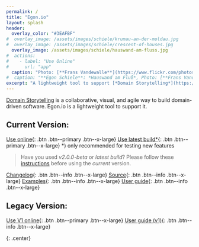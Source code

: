 ```yaml
---
permalink: /
title: "Egon.io"
layout: splash
header: 
  overlay_color: "#3EAFBF"
#  overlay_image: /assets/images/schiele/krumau-an-der-moldau.jpg
#  overlay_image: /assets/images/schiele/crescent-of-houses.jpg
  overlay_image: /assets/images/schiele/hauswand-am-fluss.jpg
#  actions:
#    - label: "Use Online"
#      url: "app"
  caption: "Photo: [**Frans Vandewalle**](https://www.flickr.com/photos/snarfel/6679805047/in/photostream/)"
#  caption: "**Egon Schiele**: *Hauswand am Fluß*, Photo: [**Frans Vandewalle**](https://www.flickr.com/photos/snarfel/6679805047/in/photostream/)"
excerpt: "A lightweight tool to support [*Domain Storytelling*](https://domainstorytelling.org)"
---
```


[Domain Storytelling](https://domainstorytelling.org) is a collaborative, visual, and agile way to build domain-driven software. Egon.io is a lightweight tool to support it.

## Current Version:

[<i class="fas fa-play"></i> Use online](app){: .btn .btn--primary .btn--x-large}
[<i class="fas fa-play"></i> Use latest build*](app-latest){: .btn .btn--primary .btn--x-large}
*) only recommended for testing new features

> Have you used *v2.0.0-beta* or *latest build*? Please follow these [instructions](https://egon.io/howto#launching-egon) before using the *current* version.

[<i class="fas fa-book"></i> Changelog](/changelog){: .btn .btn--info .btn--x-large}
[<i class="fas fa-code"></i> Source](https://github.com/WPS/domain-story-modeler){: .btn .btn--info .btn--x-large}
[<i class="fas fa-portrait"></i> Examples](https://github.com/WPS/egon.io-examples){: .btn .btn--info .btn--x-large}
[<i class="fas fa-book"></i> User guide](/howto){: .btn .btn--info .btn--x-large}

## Legacy Version:

[<i class="fas fa-play"></i> Use V1 online](app-v1){: .btn .btn--primary .btn--x-large}
[<i class="fas fa-book"></i> User guide (v1)](/howto_v1){: .btn .btn--info .btn--x-large}

{: .center}

